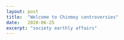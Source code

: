 ```yaml
---
layout: post
title:  "Welcome to Chinmoy controversies"
date:   2020-06-25
excerpt: "society earthly affairs"
---
```

